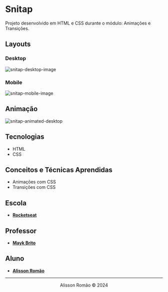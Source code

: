 # Snitap
Projeto desenvolvido em HTML e CSS durante o módulo: Animações e Transições.

## Layouts
### Desktop
![snitap-desktop-image](https://i.imgur.com/BVIw22o.jpeg)
### Mobile
![snitap-mobile-image](https://i.imgur.com/Zd9c7Tg.jpeg)

## Animação
![snitap-animated-desktop](https://i.imgur.com/JJmJw9T.gif)

## Tecnologias
- HTML
- CSS

## Conceitos e Técnicas Aprendidas
- Animações com CSS
- Transições com CSS

 ## Escola
 - [**Rocketseat**](https://github.com/rocketseat)

## Professor
- [**Mayk Brito**](https://github.com/maykbrito)

## Aluno
- [**Alisson Romão**](https://github.com/alissonromaosantos)

---

<div align="center">
  Alisson Romão &copy; 2024
</div>